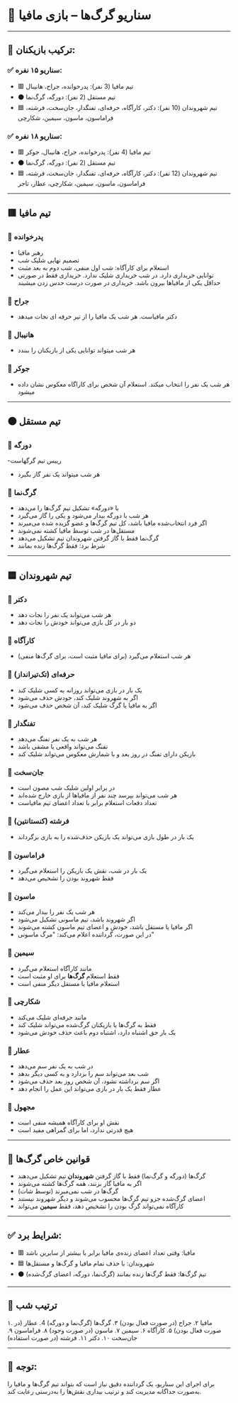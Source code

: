 # 🐺 سناریو گرگ‌ها – بازی مافیا

---

## 👥 ترکیب بازیکنان:

### ✅ سناریو ۱۵ نفره:
- 🟥 تیم مافیا (3 نفر): پدرخوانده، جراح، هانیبال
- ⚫ تیم مستقل (2 نفر): دورگه، گرگ‌نما
- 🟦 تیم شهروندان (10 نفر): دکتر، کارآگاه، حرفه‌ای، تفنگدار، جان‌سخت، فرشته، فراماسون، ماسون، سیمین، شکارچی

### ✅ سناریو ۱۸ نفره:
- 🟥 تیم مافیا (4 نفر): پدرخوانده، جراح، هانیبال، جوکر
- ⚫ تیم مستقل (2 نفر): دورگه، گرگ‌نما
- 🟦 تیم شهروندان (12 نفر): دکتر، کارآگاه، حرفه‌ای، تفنگدار، جان‌سخت، فرشته، فراماسون، ماسون، سیمین، شکارچی، عطار، تاجر

---

## 🟥 تیم مافیا

### 🔸 پدرخوانده
- رهبر مافیا
- تصمیم نهایی شلیک شب
- استعلام برای کارآگاه: شب اول منفی، شب دوم به بعد مثبت
- توانایی خریداری دارد. در شب خریداری شلیک ندارد. خریداری فقط در صورتی حداقل یکی از مافیاها بیرون باشد. خریداری در صورت درست حدس زدن میشیند

### 🔸 جراح
- دکتر مافیاست. هر شب یک مافیا را از تیر حرفه ای نجات میدهد

### 🔸 هانیبال
- هر شب میتواند توانایی یکی از بازیکنان را ببندد

### 🔸 جوکر
- هر شب یک نفر را انتخاب میکند. استعلام آن شخص برای کاراگاه معکوس نشان داده میشود

---

## ⚫ تیم مستقل

### 🔸 دورگه
-رییس تیم گرگهاست
- هر شب میتواند یک نفر گاز بگیرد


### 🔸 گرگ‌نما
- با «دورگه» تشکیل تیم گرگ‌ها را می‌دهد
- هر شب با دورگه بیدار می‌شود و یکی را گاز می‌گیرد
- اگر فرد انتخاب‌شده مافیا باشد، کل تیم گرگ‌ها و عضو گزیده شده می‌میرند
- مستقل‌ها در شب توسط مافیا کشته نمی‌شوند
- گرگ‌نما فقط با گاز گرفتن شهروندان تیم تشکیل می‌دهد
- شرط برد: فقط گرگ‌ها زنده بمانند


---

## 🟦 تیم شهروندان

### 🔸 دکتر
- هر شب می‌تواند یک نفر را نجات دهد
- دو بار در کل بازی می‌تواند خودش را نجات دهد

### 🔸 کارآگاه
- هر شب استعلام می‌گیرد (برای مافیا مثبت است، برای گرگ‌ها منفی)

### 🔸 حرفه‌ای (تک‌تیرانداز)
- یک بار در بازی می‌تواند روزانه به کسی شلیک کند
- اگر به شهروند شلیک کند، خودش حذف می‌شود
- اگر به مافیا یا گرگ شلیک کند، آن شخص حذف می‌شود

### 🔸 تفنگدار
- هر شب به یک نفر تفنگ می‌دهد
- تفنگ می‌تواند واقعی یا مشقی باشد
- بازیکن دارای تفنگ در روز بعد و با شمارش معکوس می‌تواند شلیک کند

### 🔸 جان‌سخت
- در برابر اولین شلیک شب مصون است
- هر شب می‌تواند بپرسد چند نفر از مافیاها از بازی خارج شده‌اند
- تعداد دفعات استعلام برابر با تعداد اعضای تیم مافیاست

### 🔸 فرشته (کنستانتین)
- یک بار در طول بازی می‌تواند یک بازیکن حذف‌شده را به بازی برگرداند

### 🔸 فراماسون
- یک بار در شب، نقش یک بازیکن را استعلام می‌گیرد
- فقط شهروند بودن را تشخیص می‌دهد

### 🔸 ماسون
- هر شب یک نفر را بیدار می‌کند
- اگر شهروند باشد، تیم ماسونی تشکیل می‌شود
- اگر مافیا یا مستقل باشد، خودش و اعضای تیم ماسون کشته می‌شوند
- در این صورت، گرداننده اعلام می‌کند: "مرگ ماسونی"

### 🔸 سیمین
- مانند کارآگاه استعلام می‌گیرد
- فقط استعلام **گرگ‌ها** برای او مثبت است
- استعلام مافیا یا مستقل دیگر منفی است

### 🔸 شکارچی
- مانند حرفه‌ای شلیک می‌کند
- فقط به گرگ‌ها یا بازیکنان گرگ‌شده می‌تواند شلیک کند
- یک بار حق اشتباه دارد، اشتباه دوم باعث حذف خودش می‌شود

### 🔸 عطار
- در شب به یک نفر سم می‌دهد
- شب بعد می‌تواند سم را بردارد و به کسی دیگر بدهد
- اگر سم برداشته نشود، آن شخص روز بعد حذف می‌شود
- عطار فقط یک بار در بازی می‌تواند این عمل را انجام دهد

### 🔸 مجهول
- نقش او برای کارآگاه همیشه منفی است
- هیچ قدرتی ندارد، اما برای گمراهی مفید است

---

## 📌 قوانین خاص گرگ‌ها

- گرگ‌ها (دورگه و گرگ‌نما) فقط با گاز گرفتن **شهروندان** تیم تشکیل می‌دهند
- اگر به مافیا گاز بزنند، همه گرگ‌ها کشته می‌شوند
- گرگ‌ها در شب نمی‌میرند (توسط شات)
- اعضای گرگ‌شده جزو تیم گرگ‌ها محسوب می‌شوند و دیگر شهروند نیستند
- کارآگاه نمی‌تواند گرگ بودن را تشخیص دهد، فقط **سیمین** می‌تواند

---

## ✅ شرایط برد:

- 🟥 مافیا: وقتی تعداد اعضای زنده‌ی مافیا برابر یا بیشتر از سایرین باشد
- 🟦 شهروندان: با حذف تمام مافیا و گرگ‌ها و مستقل‌ها
- ⚫ تیم گرگ‌ها: فقط گرگ‌ها زنده بمانند (گرگ‌نما، دورگه، اعضای گرگ‌شده)

---

## 🔄 ترتیب شب

۱. مافیا
۲. جراح (در صورت فعال بودن)
۳. گرگ‌ها (گرگ‌نما و دورگه)
4. عطار (در صورت فعال بودن)
   ۵. کارآگاه
   ۶. سیمین
   ۷. ماسون (در صورت وجود)
   ۸. فراماسون
   ۹. جان‌سخت
   ۱۰. دکتر
   ۱۱. فرشته (در صورت استفاده)

---

## 🎯 توجه:

برای اجرای این سناریو، یک گرداننده دقیق نیاز است که بتواند تیم گرگ‌ها و مافیا را به‌صورت جداگانه مدیریت کند و ترتیب بیداری نقش‌ها را به‌درستی رعایت کند.
